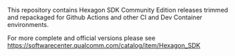 This repository contains Hexagon SDK Community Edition releases trimmed and repackaged for Github Actions and other CI and Dev Container environments.

For more complete and official versions please see https://softwarecenter.qualcomm.com/catalog/item/Hexagon_SDK
